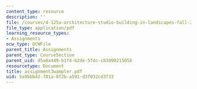 ```yaml
---
content_type: resource
description: ''
file: /courses/4-125a-architecture-studio-building-in-landscapes-fall-2005/5a9bbb42701a8f2ba591d3f032cd3f33_assignment3wampler.pdf
file_type: application/pdf
learning_resource_types:
- Assignments
ocw_type: OCWFile
parent_title: Assignments
parent_type: CourseSection
parent_uid: d5a8a449-b1f4-b2de-5fdc-cb3990215058
resourcetype: Document
title: assignment3wampler.pdf
uid: 5a9bbb42-701a-8f2b-a591-d3f032cd3f33
---
```


